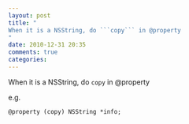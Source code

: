 ```yaml
---
layout: post
title: "
When it is a NSString, do ```copy``` in @property
"
date: 2010-12-31 20:35
comments: true
categories: 
---
```


When it is a NSString, do ```copy``` in @property


e.g.


```@property (copy) NSString *info;```

